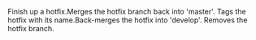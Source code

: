 Finish up a hotfix.Merges the hotfix branch back into 'master'.
Tags the hotfix with its name.Back-merges the hotfix into 'develop'.
Removes the hotfix branch.

